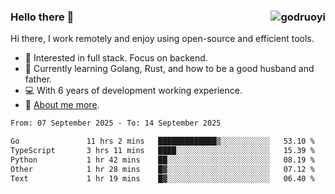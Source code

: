 ### Hello there 👋 <img align="right" src="https://github-readme-stats.vercel.app/api?username=godruoyi&show_icons=true" alt="godruoyi" />

Hi there, I work remotely and enjoy using open-source and efficient tools.

- 🔭 Interested in full stack. Focus on backend.
- 🌱 Currently learning Golang, Rust, and how to be a good husband and father.
- 💻 With 6 years of development working experience.
- 👒 [About me more](https://godruoyi.com/posts/about-godruoyi).



<!--START_SECTION:waka-->

```txt
From: 07 September 2025 - To: 14 September 2025

Go               11 hrs 2 mins   █████████████▒░░░░░░░░░░░   53.10 %
TypeScript       3 hrs 11 mins   ████░░░░░░░░░░░░░░░░░░░░░   15.39 %
Python           1 hr 42 mins    ██░░░░░░░░░░░░░░░░░░░░░░░   08.19 %
Other            1 hr 28 mins    █▓░░░░░░░░░░░░░░░░░░░░░░░   07.12 %
Text             1 hr 19 mins    █▓░░░░░░░░░░░░░░░░░░░░░░░   06.40 %
```

<!--END_SECTION:waka-->

